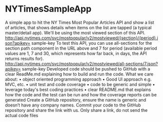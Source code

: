 # NYTimesSampleApp
A simple app to hit the NY Times Most Popular Articles API and show a list of articles, that shows details when items on the list are tapped (a typical master/detail app). We'll be using the most viewed section of this API. http://api.nytimes.com/svc/mostpopular/v2/mostviewed/{section}/{period}.json?apikey= sample-key To test this API, you can use all-sections for the section path component in the URL above and 7 for period (available period values are 1, 7 and 30, which represents how far back, in days, the API returns results for). http://api.nytimes.com/svc/mostpopular/v2/mostviewed/all-sections/7.json?apikey= sample-key Developed code should be pushed to GitHub with a clear ReadMe.md explaining how to build and run the code. What we care about: • object oriented programming approach • Good UI approach e.g. MVC, etc. • unit test and code coverage • code to be generic and simple • leverage today's best coding practices • clear README.md that explains how the code and the test can be run and how the coverage reports can be generated Create a GitHub repository, ensure the name is generic and doesn’t have any company names. Commit your code to the GitHub repository and share the link with us. Only share a link, do not send the actual code files
